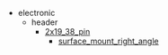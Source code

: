* electronic
  * header
    * [2x19_38_pin](electronic/header/2x19_38_pin)
      * [surface_mount_right_angle](electronic/header/2x19_38_pin/surface_mount_right_angle)
